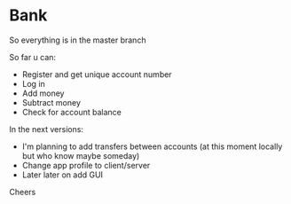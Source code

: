 # Bank
So everything is in the master branch 


So far u can:
 - Register and get unique account number
 - Log in 
 - Add money 
 - Subtract money
 - Check for account balance


In the next versions:
- I'm planning to add transfers between accounts (at this moment locally but who know maybe someday)
- Change app profile to client/server
- Later later on add GUI


Cheers

